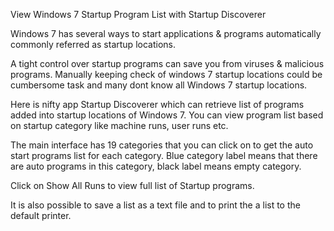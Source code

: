 View Windows 7 Startup Program List with Startup Discoverer




Windows 7 has several ways to start applications & programs automatically commonly referred as startup locations.

A tight control over startup programs can save you from viruses & malicious programs. Manually keeping check of windows 7 startup locations could be cumbersome task and many dont know all Windows 7 startup locations.

Here is nifty app Startup Discoverer which can retrieve list of programs added into startup locations of Windows 7. You can view program list based on startup category like machine runs, user runs etc.

The main interface has 19 categories that you can click on to get the auto start programs list for each category. Blue category label means that there are auto programs in this category, black label means empty category.

Click on Show All Runs to view full list of Startup programs.

It is also possible to save a list as a text file and to print the a list to the default printer.





